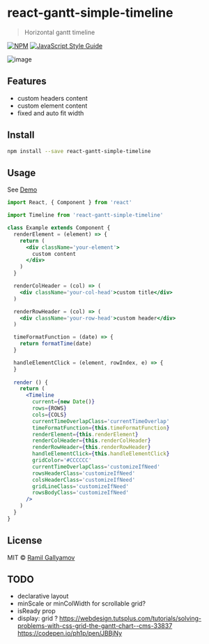 # react-gantt-simple-timeline

> Horizontal gantt timeline

[![NPM](https://img.shields.io/npm/v/react-gantt-simple-timeline.svg)](https://www.npmjs.com/package/react-gantt-simple-timeline) [![JavaScript Style Guide](https://img.shields.io/badge/code_style-standard-brightgreen.svg)](https://standardjs.com)

![image](https://raw.githubusercontent.com/gallyamow/react-gantt-simple-timeline/master/demo.png)

## Features

* custom headers content
* custom element content
* fixed and auto fit width

## Install

```bash
npm install --save react-gantt-simple-timeline
```

## Usage

See [Demo](https://gallyamow.github.io/react-gantt-simple-timeline/index.html)

```jsx
import React, { Component } from 'react'

import Timeline from 'react-gantt-simple-timeline'

class Example extends Component {
  renderElement = (element) => {
    return (
      <div className='your-element'>
        custom content  
      </div>
    )
  }

  renderColHeader = (col) => (
    <div className='your-col-head'>custom title</div>
  )

  renderRowHeader = (col) => (
    <div className='your-row-head'>custom header</div>
  )

  timeFormatFunction = (date) => {
    return formatTime(date)
  }

  handleElementClick = (element, rowIndex, e) => {
  }
  
  render () {
    return (
      <Timeline
        current={new Date()}
        rows={ROWS}
        cols={COLS}
        currentTimeOverlapClass='currentTimeOverlap'
        timeFormatFunction={this.timeFormatFunction}
        renderElement={this.renderElement}
        renderColHeader={this.renderColHeader}
        renderRowHeader={this.renderRowHeader}
        handleElementClick={this.handleElementClick}
        gridColor='#CCCCCC'
        currentTimeOverlapClass='customizeIfNeed'
        rowsHeaderClass='customizeIfNeed'
        colsHeaderClass='customizeIfNeed'
        gridLineClass='customizeIfNeed'
        rowsBodyClass='customizeIfNeed'
      />
    )
  }
}
```

## License

MIT © [Ramil Gallyamov](https://github.com/gallyamow)

## TODO

* declarative layout
* minScale or minColWidth for scrollable grid?
* isReady prop
* display: grid ? 
  https://webdesign.tutsplus.com/tutorials/solving-problems-with-css-grid-the-gantt-chart--cms-33837
  https://codepen.io/ph1p/pen/JBBjNy
